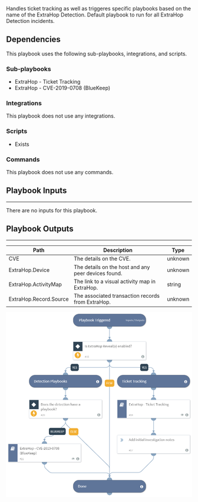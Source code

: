 Handles ticket tracking as well as triggeres specific playbooks based on the name of the ExtraHop Detection. Default playbook to run for all ExtraHop Detection incidents.

## Dependencies
This playbook uses the following sub-playbooks, integrations, and scripts.

### Sub-playbooks
* ExtraHop - Ticket Tracking
* ExtraHop - CVE-2019-0708 (BlueKeep)

### Integrations
This playbook does not use any integrations.

### Scripts
* Exists

### Commands
This playbook does not use any commands.

## Playbook Inputs
---
There are no inputs for this playbook.

## Playbook Outputs
---

| **Path** | **Description** | **Type** |
| --- | --- | --- |
| CVE | The details on the CVE. | unknown |
| ExtraHop.Device | The details on the host and any peer devices found.  | unknown |
| ExtraHop.ActivityMap | The link to a visual activity map in ExtraHop. | string |
| ExtraHop.Record.Source | The associated transaction records from ExtraHop. | unknown |

![ExtraHop_Default](https://github.com/ElazarK/content-docs/blob/master/images/playbooks/ExtraHop_Default.png)
